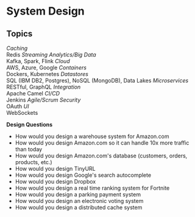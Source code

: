 # System Design

**Topics**
---
*Caching*  
Redis
*Streaming Analytics/Big Data*  
Kafka, Spark, Flink
*Cloud*  
AWS, Azure, Google
*Containers*  
Dockers, Kubernetes
*Datastores*  
SQL (IBM DB2, Postgres), NoSQL (MongoDB), Data Lakes
*Microservices*  
RESTful, GraphQL
*Integration*  
Apache Camel
*CI/CD*  
Jenkins
*Agile/Scrum*
*Security*  
OAuth
*UI*  
WebSockets

**Design Questions**
- How would you design a warehouse system for Amazon.com
- How would you design Amazon.com so it can handle 10x more traffic than today
- How would you design Amazon.com's database (customers, orders, products, etc.)
- How would you design TinyURL
- How would you design Google's search autocomplete
- How would you design Dropbox
- How would you design a real time ranking system for Fortnite
- How would you design a parking payment system
- How would you design an electronic voting system
- How would you design a distributed cache system